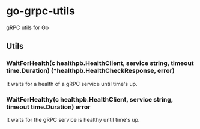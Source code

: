 go-grpc-utils
===
gRPC utils for Go

Utils
---
### WaitForHealth(c healthpb.HealthClient, service string, timeout time.Duration) (*healthpb.HealthCheckResponse, error)
It waits for a health of a gRPC service until time's up.

### WaitForHealthy(c healthpb.HealthClient, service string, timeout time.Duration) error
It waits for the gRPC service is healthy until time's up.
